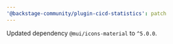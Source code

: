 ```yaml
---
'@backstage-community/plugin-cicd-statistics': patch
---
```


Updated dependency `@mui/icons-material` to `^5.0.0`.
